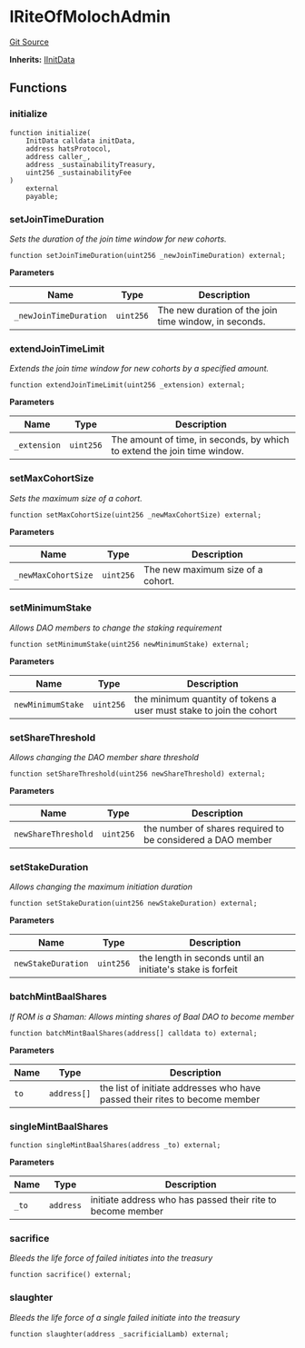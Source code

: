 # IRiteOfMolochAdmin
[Git Source](https://github.com/bitbeckers/RiteOfMoloch-v1.0/blob/b5061029ecd18fcdad4a31307cf3f098d7bae269/src/interfaces/IROMAdmin.sol)

**Inherits:**
[IInitData](/src/interfaces/IInitData.sol/interface.IInitData.md)


## Functions
### initialize


```solidity
function initialize(
    InitData calldata initData,
    address hatsProtocol,
    address caller_,
    address _sustainabilityTreasury,
    uint256 _sustainabilityFee
)
    external
    payable;
```

### setJoinTimeDuration

*Sets the duration of the join time window for new cohorts.*


```solidity
function setJoinTimeDuration(uint256 _newJoinTimeDuration) external;
```
**Parameters**

|Name|Type|Description|
|----|----|-----------|
|`_newJoinTimeDuration`|`uint256`|The new duration of the join time window, in seconds.|


### extendJoinTimeLimit

*Extends the join time window for new cohorts by a specified amount.*


```solidity
function extendJoinTimeLimit(uint256 _extension) external;
```
**Parameters**

|Name|Type|Description|
|----|----|-----------|
|`_extension`|`uint256`|The amount of time, in seconds, by which to extend the join time window.|


### setMaxCohortSize

*Sets the maximum size of a cohort.*


```solidity
function setMaxCohortSize(uint256 _newMaxCohortSize) external;
```
**Parameters**

|Name|Type|Description|
|----|----|-----------|
|`_newMaxCohortSize`|`uint256`|The new maximum size of a cohort.|


### setMinimumStake

*Allows DAO members to change the staking requirement*


```solidity
function setMinimumStake(uint256 newMinimumStake) external;
```
**Parameters**

|Name|Type|Description|
|----|----|-----------|
|`newMinimumStake`|`uint256`|the minimum quantity of tokens a user must stake to join the cohort|


### setShareThreshold

*Allows changing the DAO member share threshold*


```solidity
function setShareThreshold(uint256 newShareThreshold) external;
```
**Parameters**

|Name|Type|Description|
|----|----|-----------|
|`newShareThreshold`|`uint256`|the number of shares required to be considered a DAO member|


### setStakeDuration

*Allows changing the maximum initiation duration*


```solidity
function setStakeDuration(uint256 newStakeDuration) external;
```
**Parameters**

|Name|Type|Description|
|----|----|-----------|
|`newStakeDuration`|`uint256`|the length in seconds until an initiate's stake is forfeit|


### batchMintBaalShares

*If ROM is a Shaman: Allows minting shares of Baal DAO to become member*


```solidity
function batchMintBaalShares(address[] calldata to) external;
```
**Parameters**

|Name|Type|Description|
|----|----|-----------|
|`to`|`address[]`|the list of initiate addresses who have passed their rites to become member|


### singleMintBaalShares


```solidity
function singleMintBaalShares(address _to) external;
```
**Parameters**

|Name|Type|Description|
|----|----|-----------|
|`_to`|`address`|initiate address who has passed their rite to become member|


### sacrifice

*Bleeds the life force of failed initiates into the treasury*


```solidity
function sacrifice() external;
```

### slaughter

*Bleeds the life force of a single failed initiate into the treasury*


```solidity
function slaughter(address _sacrificialLamb) external;
```

